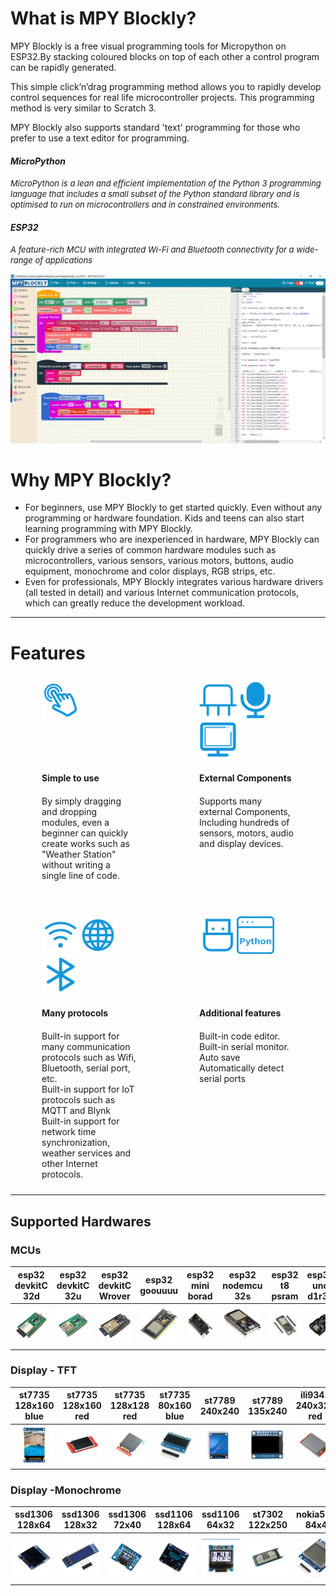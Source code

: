 <style>
.divTable{
	display: table;
	width: 100%;
  border: 0px;
}
.divTableRow {
	display: table-row;
  border: 0px;
}

.divTableCell, .divTableHead {
	border: 0px;
	display: table-cell;
	padding: 10px 50px;
  width:50%;
}

</style>

# What is MPY Blockly?
MPY Blockly is a free visual  programming tools for Micropython on ESP32.By stacking coloured blocks on top of each other a control program can be rapidly generated. 

This simple click’n’drag programming method allows you to rapidly develop control sequences for real life microcontroller projects. This programming method is very similar to Scratch 3.

MPY Blockly also supports standard  'text' programming for those who prefer to use a text editor for programming. 

#### *MicroPython*
*<font size=2>MicroPython is a lean and efficient implementation of the Python 3 programming language that includes a small subset of the Python standard library and is optimised to run on microcontrollers and in constrained environments.</font>*

#### *ESP32*
*<font size=2>A feature-rich MCU with integrated Wi-Fi and Bluetooth connectivity for a wide-range of applications</font>*

<img src="./assets/screenshot1.png"/>

# Why MPY Blockly?
- For beginners, use MPY Blockly to get started quickly. Even without any programming or hardware foundation. Kids and teens can also start learning programming with MPY Blockly.
- For programmers who are inexperienced in hardware, MPY Blockly can quickly drive a series of common hardware modules such as microcontrollers, various sensors, various motors, buttons, audio equipment, monochrome and color displays, RGB  strips, etc.
- Even for professionals, MPY Blockly integrates various hardware drivers (all tested in detail) and various Internet communication protocols, which can greatly reduce the development workload.

----
# Features

<div class="divTable" style="width: 100%;" >
<div class="divTableBody">
<div class="divTableRow">
<div class="divTableCell"><img src="./assets/fi1.png" width="60"></div>
<div class="divTableCell"><img src="./assets/fi2_1.png" width="60"><img src="./assets/fi2_2.png" width="60"><img src="./assets/fi2_3.png" width="60"></div>
</div>
<div class="divTableRow">
<div class="divTableCell"><strong>Simple to use</strong></div>
<div class="divTableCell"><strong>External Components</strong></div>
</div>
<div class="divTableRow">
<div class="divTableCell">By simply dragging and dropping modules, even a beginner can quickly create works such as "Weather Station" without writing a single line of code.</div>
<div class="divTableCell">Supports many external Components, Including hundreds of  sensors, motors, audio and display devices.</div>
</div>
<div class="divTableRow">
<div class="divTableCell">&nbsp;</div>
<div class="divTableCell">&nbsp;</div>
</div>
<div class="divTableRow">
<div class="divTableCell"><img src="./assets/fi3_1.png" width="60"><img src="./assets/fi3_2.png" width="60"><img src="./assets/fi3_3.png" width="60"></div>
<div class="divTableCell"><img src="./assets/fi4_1.png" width="60"><img src="./assets/fi4_2.png" width="60"></div>
</div>
<div class="divTableRow">
<div class="divTableCell"><strong>Many protocols</strong></div>
<div class="divTableCell"><strong>Additional features</strong></div>
</div>
<div class="divTableRow">
<div class="divTableCell">Built-in support for many communication protocols such as Wifi, Bluetooth, serial port, etc. <br/>Built-in support for IoT protocols such as MQTT and Blynk<br/> Built-in support for network time synchronization, weather services and other Internet protocols.
</div>
<div class="divTableCell">Built-in code editor.<br/> Built-in serial monitor.<br/>Auto save<br/>Automatically detect serial ports
</div>
</div>
</div>
</div>



----


<!-- ## Blocks catagory

- MicroPython

|Control|Text|Math|Variables|Functions|List|Tuple|Dict|Set|Storage|
|--|--|--|--|--|--|--|--|--|--|
|<img src="./assets/icons/catControl.png">|<img src="./assets/icons/catText.png">|<img src="./assets/icons/catMath.png">|<img src="./assets/icons/catVar.png">|<img src="./assets/icons/catFun.png">|<img src="./assets/icons/catList.png">|<img src="./assets/icons/catTuple.png">|<img src="./assets/icons/catDict.png">|<img src="./assets/icons/catSet.png">|<img src="./assets/icons/catFileDb.png">|

- **ESP32**<br/><img src="./assets/icons/catMcu.png">System|<img src="./assets/icons/catCommunite.png">Bus|<img src="./assets/icons/catBLE.png">Bluetooth|<img src="./assets/icons/catUart.png">UART
- **External Components**<br/><img src="./assets/icons/catDispTFT.png">TFT&MONO|<img src="./assets/icons/catSegment.png">Segment LED|<img src="./assets/icon/../icons/catDispBlackWhite.png">LCD|<img src="./assets/icons/catMatrix.png">LED Matrix|<img src="./assets/icons/catNeopixel.png">Neopixel|<img src="./assets/icons/catSensor.png">Sensors|<img src="./assets/icons/catActuator.png">Actuator|<img src="./assets/icons/catMusic.png">Buzzer|<img src="./assets/icons/catAudio.png">Audio,
- **Network**<img src="./assets/icons/catNetwork.png">Network|<img src="./assets/icons/catIoT.png">IoT -->


## Supported Hardwares


### MCUs

|esp32 devkitC 32d|esp32 devkitC 32u|esp32 devkitC Wrover|esp32 goouuuu|esp32 mini borad|esp32 nodemcu 32s|esp32 t8 psram|esp32 uno d1r32|
|--|--|--|--|--|--|--|--|
|<img src="./assets/hardwares/esp32_devkitC_wroom_32d.jpg" width='150px'>|<img src="./assets/hardwares/esp32_devkitC_wroom_32u.jpg" width='150px'>|<img src="./assets/hardwares/esp32_devkitC_wrover.jpg" width='150px'>|<img src="./assets/hardwares/esp32_goouuuu.jpg" width='150px'>|<img src="./assets/hardwares/esp32_mini_borad.jpg" width='150px'>|<img src="./assets/hardwares/esp32_nodemcu_32s.jpg" width='150px'>|<img src="./assets/hardwares/esp32_t8_psram.jpg" width='150px'>|<img src="./assets/hardwares/esp32_uno_d1_r32.jpg" width='150px'>|

### Display - TFT

|st7735 128x160 blue|st7735 128x160 red|st7735 128x128 red|st7735 80x160 blue|st7789 240x240|st7789 135x240|ili9341 240x320 red|ili9341 240x320 blue|
|--|--|--|--|--|--|--|--|
|<img src="./assets/hardwares/st7735_128x160_blue.jpg" width='150px'>|<img src="./assets/hardwares/st7735_128x160_red.jpg" width='150px'>|<img src="./assets/hardwares/st7735_128x128_red.jpg" width='150px'>|<img src="./assets/hardwares/st7735_80x160_blue.jpg" width='150px'>|<img src="./assets/hardwares/st7789_240x240.jpg" width='150px'>|<img src="./assets/hardwares/st7789_135x240.jpg" width='150px'>|<img src="./assets/hardwares/ili9341_240x320.jpg" width='150px'>|<img src="./assets/hardwares/ili9341_240x320_blue.jpg" width='150px'>|

### Display -Monochrome

|ssd1306 128x64|ssd1306 128x32|ssd1306 72x40|ssd1106 128x64|ssd1106 64x32|st7302 122x250|nokia5110 84x48|
|--|--|--|--|--|--|--|
|<img src="./assets/hardwares/ssd1306_128x64.jpg" width='150px'>|<img src="./assets/hardwares/ssd1306_128x32.jpg" width='150px'>|<img src="./assets/hardwares/ssd1306_72x40.jpg" width='150px'>|<img src="./assets/hardwares/ssd1106_128x64.jpg" width='150px'>|<img src="./assets/hardwares/ssd1106_64x32.jpg" width='150px'>|<img src="./assets/hardwares/st7302_122x250.jpg" width='150px'>|<img src="./assets/hardwares/nokia5110_84x48.jpg" width='150px'>|
